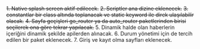 ~~1. Native splash screen aktif edilecek.~~
~~2. Scriptler ana dizine eklenecek.~~
~~3. constantlar bir class altında toplanacak ve static keyword ile direk ulaşılabilir olacak.~~
~~4. Sayfa geçişleri go_router ya da auto_router paketlerinden birisi seçilerek ona göre tekrar yapılacak.~~
5. Dinamik halde olan haberlerin içeriğini dinamik şekilde apilerden alınacak.
6. Durum yönetimi için de tercih edilen bir paket eklenecek.
7. Giriş ve kayıt olma sayfları eklenecek.
